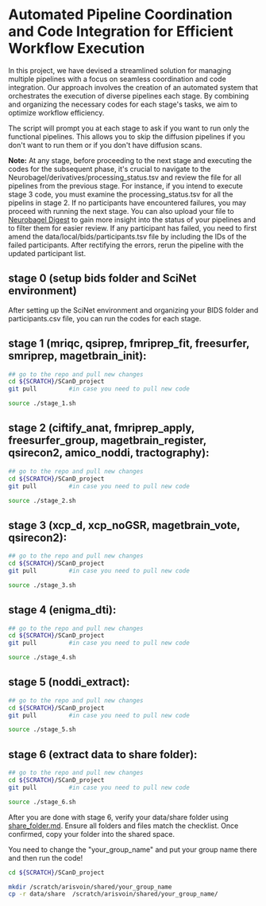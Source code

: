# Automated Pipeline Coordination and Code Integration for Efficient Workflow Execution

In this project, we have devised a streamlined solution for managing multiple pipelines with a focus on seamless coordination and code integration. Our approach involves the creation of an automated system that orchestrates the execution of diverse pipelines each stage. By combining and organizing the necessary codes for each stage's tasks, we aim to optimize workflow efficiency.

The script will prompt you at each stage to ask if you want to run only the functional pipelines. This allows you to skip the diffusion pipelines if you don't want to run them or if you don't have diffusion scans.

**Note:** At any stage, before proceeding to the next stage and executing the codes for the subsequent phase, it's crucial to navigate to the Neurobagel/derivatives/processing_status.tsv and review the file for all pipelines from the previous stage. For instance, if you intend to execute stage 3 code, you must examine the processing_status.tsv for all the pipelins in stage 2. If no participants have encountered failures, you may proceed with running the next stage. You can also upload your file to [Neurobagel Digest](https://digest.neurobagel.org/) to gain more insight into the status of your pipelines and to filter them for easier review. If any participant has failed, you need to first amend the data/local/bids/participants.tsv file by including the IDs of the failed participants. After rectifying the errors, rerun the pipeline with the updated participant list.

## stage 0 (setup bids folder and SciNet environment)

After setting up the SciNet environment and organizing your BIDS folder and participants.csv file, you can run the codes for each stage.

## stage 1 (mriqc, qsiprep, fmriprep_fit, freesurfer, smriprep, magetbrain_init):
```sh
## go to the repo and pull new changes
cd ${SCRATCH}/SCanD_project
git pull         #in case you need to pull new code

source ./stage_1.sh
```

## stage 2 (ciftify_anat, fmriprep_apply, freesurfer_group, magetbrain_register, qsirecon2, amico_noddi, tractography):
```sh
## go to the repo and pull new changes
cd ${SCRATCH}/SCanD_project
git pull         #in case you need to pull new code

source ./stage_2.sh
```

## stage 3 (xcp_d, xcp_noGSR, magetbrain_vote, qsirecon2):
```sh
## go to the repo and pull new changes
cd ${SCRATCH}/SCanD_project
git pull         #in case you need to pull new code

source ./stage_3.sh
```

## stage 4 (enigma_dti):

```sh
## go to the repo and pull new changes
cd ${SCRATCH}/SCanD_project
git pull         #in case you need to pull new code

source ./stage_4.sh
```

## stage 5 (noddi_extract):

```sh
## go to the repo and pull new changes
cd ${SCRATCH}/SCanD_project
git pull         #in case you need to pull new code

source ./stage_5.sh
```

## stage 6 (extract data to share folder):

```sh
## go to the repo and pull new changes
cd ${SCRATCH}/SCanD_project
git pull         #in case you need to pull new code

source ./stage_6.sh
```


After you are done with stage 6, verify your data/share folder using [share_folder.md](https://github.com/TIGRLab/SCanD_project/blob/Cedar/share_folder.md). Ensure all folders and files match the checklist. Once confirmed, copy your folder into the shared space.

You need to change the "your_group_name" and put your group name there and then run the code!

```sh
cd ${SCRATCH}/SCanD_project

mkdir /scratch/arisvoin/shared/your_group_name
cp -r data/share  /scratch/arisvoin/shared/your_group_name/
```
